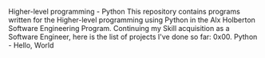 Higher-level programming - Python
This repository contains programs written for the Higher-level programming using Python in the Alx Holberton Software Engineering Program. Continuing my Skill acquisition as a Software Engineer, here is the list of projects I've done so far:  0x00. Python - Hello, World

